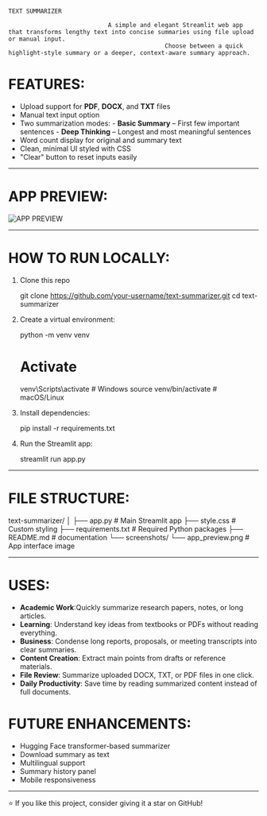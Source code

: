                                                                                      TEXT SUMMARIZER 
                                                                                      
                                A simple and elegant Streamlit web app that transforms lengthy text into concise summaries using file upload or manual input.
                                                Choose between a quick highlight-style summary or a deeper, context-aware summary approach.

# FEATURES:
-  Upload support for **PDF**, **DOCX**, and **TXT** files
-  Manual text input option
-  Two summarization modes:
       - **Basic Summary** – First few important sentences
       - **Deep Thinking** – Longest and most meaningful sentences
-   Word count display for original and summary text
-   Clean, minimal UI styled with CSS
-  "Clear" button to reset inputs easily
---

# APP PREVIEW:

![APP PREVIEW](screenshots/output.jpg)

---

# HOW TO RUN LOCALLY:
1. Clone this repo

   git clone https://github.com/your-username/text-summarizer.git
   cd text-summarizer

2. Create a virtual environment:
   
   python -m venv venv
   # Activate
   venv\Scripts\activate   # Windows
   source venv/bin/activate  # macOS/Linux
   
3. Install dependencies:
   
   pip install -r requirements.txt

4. Run the Streamlit app:
   
   streamlit run app.py

---

# FILE STRUCTURE:

text-summarizer/
│
├── app.py                  # Main Streamlit app
├── style.css               # Custom styling
├── requirements.txt        # Required Python packages
├── README.md               # documentation
└── screenshots/
    └── app_preview.png     # App interface image
    
---
# USES:

- **Academic Work**:Quickly summarize research papers, notes, or long articles.
- **Learning**: Understand key ideas from textbooks or PDFs without reading everything.
- **Business**: Condense long reports, proposals, or meeting transcripts into clear summaries.
- **Content Creation**: Extract main points from drafts or reference materials.
- **File Review**: Summarize uploaded DOCX, TXT, or PDF files in one click.
- **Daily Productivity**: Save time by reading summarized content instead of full documents.

# FUTURE ENHANCEMENTS:

-  Hugging Face transformer-based summarizer
-  Download summary as text
-  Multilingual support
-  Summary history panel
-  Mobile responsiveness

---

⭐ If you like this project, consider giving it a star on GitHub!
